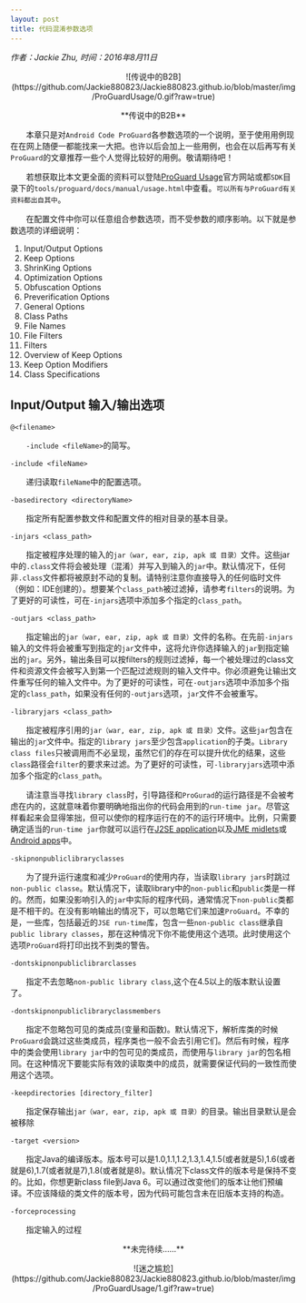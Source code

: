 ```yaml
---
layout: post
title: 代码混淆参数选项
---
```

*作者：Jackie Zhu, 时间：2016年8月11日*

<p align="center"> ![传说中的B2B](https://github.com/Jackie880823/Jackie880823.github.io/blob/master/img/ProGuardUsage/0.gif?raw=true)

<p align="center"> **传说中的B2B**


&#160;&#160;&#160;&#160;&#160;&#160;&#160;本章只是对`Android Code ProGuard`各参数选项的一个说明，至于使用用例现在在网上随便一都能找来一大把。也许以后会加上一些用例，也会在以后再写有关`ProGuard`的文章推荐一些个人觉得比较好的用例。敬请期待吧！

&#160;&#160;&#160;&#160;&#160;&#160;&#160;若想获取比本文更全面的资料可以登陆[ProGuard Usage](http://proguard.sourceforge.net/manual/usage.html)官方网站或都`SDK`目录下的`tools/proguard/docs/manual/usage.html`中查看。`可以所有与ProGuard有关资料都出自其中`。

&#160;&#160;&#160;&#160;&#160;&#160;&#160;在配置文件中你可以任意组合参数选项，而不受参数的顺序影响。以下就是参数选项的详细说明：

1. Input/Output Options
2. Keep Options
3. ShrinKing Options
4. Optimization Options
5. Obfuscation Options
6. Preverification Options
7. General Options
8. Class Paths
9. File Names
10. File Filters
11. Filters
12. Overview of Keep Options
13. Keep Option Modifiers
14. Class Specifications 

## Input/Output 输入/输出选项

	@<filename>

&#160;&#160;&#160;&#160;&#160;&#160;&#160;`-include <fileName>`的简写。

	-include <fileName>

&#160;&#160;&#160;&#160;&#160;&#160;&#160;递归读取`fileName`中的配置选项。

	-basedirectory <directoryName>

&#160;&#160;&#160;&#160;&#160;&#160;&#160;指定所有配置参数文件和配置文件的相对目录的基本目录。

	-injars <class_path>

&#160;&#160;&#160;&#160;&#160;&#160;&#160;指定被程序处理的输入的`jar（war, ear, zip, apk 或 目录）`文件。这些jar中的`.class`文件将会被处理（混淆）并写入到输入的`jar`中。默认情况下，任何非`.class`文件都将被原封不动的复制。请特别注意你直接导入的任何临时文件（例如：IDE创建的）。想要某个`class_path`被过滤掉，请参考`filters`的说明。为了更好的可读性，可在`-injars`选项中添加多个指定的`class_path`。

	-outjars <class_path>

&#160;&#160;&#160;&#160;&#160;&#160;&#160;指定输出的`jar（war, ear, zip, apk 或 目录）`文件的名称。在先前`-injars`输入的文件将会被重写到指定的`jar`文件中，这将允许你选择输入的`jar`到指定输出的`jar`。另外，输出条目可以按filters的规则过滤掉，每一个被处理过的class文件和资源文件会被写入到第一个匹配过滤规则的输入文件中。你必须避免让输出文件重写任何的输入文件中。为了更好的可读性，可在`-outjars`选项中添加多个指定的`class_path`，如果没有任何的`-outjars`选项，`jar`文件不会被重写。

	-libraryjars <class_path>

&#160;&#160;&#160;&#160;&#160;&#160;&#160;指定被程序引用的`jar（war, ear, zip, apk 或 目录）`文件。这些`jar`包含在输出的`jar`文件中。指定的`library jars`至少包含`application`的子类。`Library class files`只被调用而不必呈现，虽然它们的存在可以提升优化的结果，这些`class`路径会`filter`的要求来过滤。为了更好的可读性，可`-libraryjars`选项中添加多个指定的`class_path`。

&#160;&#160;&#160;&#160;&#160;&#160;&#160;请注意当寻找`library class`时，引导路径和`ProGurad`的运行路径是不会被考虑在内的，这就意味着你要明确地指出你的代码会用到的`run-time jar`。尽管这样看起来会显得笨拙，但可以使你的程序运行在的不的运行环境中。比例，只需要确定适当的`run-time jar`你就可以运行在[J2SE application](http://proguard.sourceforge.net/manual/examples.html#application)以及[JME midlets](http://proguard.sourceforge.net/manual/examples.html#midlet)或[Android apps](http://proguard.sourceforge.net/manual/examples.html#androidapplication)中。

	-skipnonpubliclibraryclasses

&#160;&#160;&#160;&#160;&#160;&#160;&#160;为了提升运行速度和减少`ProGuard`的使用内存，当读取`library jars`时跳过`non-public classe`。默认情况下，读取library中的`non-public`和`public`类是一样的。然而，如果没影响引入的`jar`中实际的程序代码，通常情况下`non-public`类都是不相干的。在没有影响输出的情况下，可以忽略它们来加速`ProGuard`。不幸的是，一些库，包括最近的`JSE run-time`库，包含一些`non-public class`继承自`public library classes`，那在这种情况下你不能使用这个选项。此时使用这个选项`ProGuard`将打印出找不到类的警告。

	-dontskipnonpubliclibrarclasses

&#160;&#160;&#160;&#160;&#160;&#160;&#160;指定不去忽略`non-public library class`,这个在4.5以上的版本默认设置了。

	-dontskipnonpubliclibraryclassmembers

&#160;&#160;&#160;&#160;&#160;&#160;&#160;指定不忽略包可见的类成员(变量和函数)。默认情况下，解析库类的时候`ProGuard`会跳过这些类成员，程序类也一般不会去引用它们。然后有时候，程序中的类会使用`library jar`中的包可见的类成员，而使用与`library jar`的包名相同。在这种情况下要能实际有效的读取类中的成员，就需要保证代码的一致性而使用这个选项。

	-keepdirectories [directory_filter]

&#160;&#160;&#160;&#160;&#160;&#160;&#160;指定保存输出`jar（war, ear, zip, apk 或 目录）`的目录。输出目录默认是会被移除

	-target <version>

&#160;&#160;&#160;&#160;&#160;&#160;&#160;指定Java的编译版本。版本号可以是1.0,1.1,1.2,1.3,1.4,1.5(或者就是5),1.6(或者就是6),1.7(或者就是7),1.8(或者就是8)。默认情况下class文件的版本号是保持不变的。比如，你想更新class file到Java 6。可以通过改变他们的版本让他们预编译。不应该降级的类文件的版本号，因为代码可能包含未在旧版本支持的构造。

	-forceprocessing

&#160;&#160;&#160;&#160;&#160;&#160;&#160;指定输入的过程



<p align="center">**未完待续……**

<p align="center">![迷之尴尬](https://github.com/Jackie880823/Jackie880823.github.io/blob/master/img/ProGuardUsage/1.gif?raw=true)













